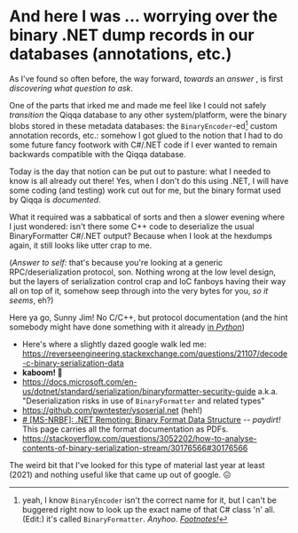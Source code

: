 # And here I was ... worrying over the binary .NET dump records in our databases (annotations, etc.)

As I've found so often before, the way forward, *towards* an *answer* , is first *discovering what question to ask*.

One of the parts that irked me and made me feel like I could not safely *transition* the Qiqqa database to any other system/platform, were the binary blobs stored in these metadata databases: the `BinaryEncoder`-ed[^enc] custom annotation records, etc.: somehow I got glued to the notion that I had to do some future fancy footwork with C#/.NET code if I ever wanted to remain backwards compatible with the Qiqqa database.

Today is the day that notion can be put out to pasture: what I needed to know is all already out there! Yes, when I don't do this using .NET, I will have some coding (and testing) work cut out for me, but the binary format used by Qiqqa is *documented*.

What it required was a sabbatical of sorts and then a slower evening where I just wondered: isn't there some C++ code to deserialize the usual BinaryFormatter C#/.NET output? Because when I look at the hexdumps again, it still looks like utter crap to me.

(*Answer to self:* that's because you're looking at a generic RPC/deserialization protocol, son. Nothing wrong at the low level design, but the layers of serialization control crap and IoC fanboys having their way all on top of it, somehow seep through into the very bytes for you, *so it seems*, eh?)

Here ya go, Sunny Jim! No C/C++, but protocol documentation (and the hint somebody might have done something with it already [in *Python*](https://github.com/gurnec/Undo_FFG/blob/master/nrbf.py))

* Here's where a slightly dazed google walk led me: https://reverseengineering.stackexchange.com/questions/21107/decode-c-binary-serialization-data
* **kaboom! 🎉**
* https://docs.microsoft.com/en-us/dotnet/standard/serialization/binaryformatter-security-guide a.k.a. "Deserialization risks in use of `BinaryFormatter` and related types"
* https://github.com/pwntester/ysoserial.net (heh!)
* [\# \[MS-NRBF\]: .NET Remoting: Binary Format Data Structure](https://docs.microsoft.com/en-us/openspecs/windows_protocols/ms-nrbf/75b9fe09-be15-475f-85b8-ae7b7558cfe5?redirectedfrom=MSDN) -- *paydirt!* This page carries all the format documentation as PDFs.
* https://stackoverflow.com/questions/3052202/how-to-analyse-contents-of-binary-serialization-stream/30176566#30176566

The weird bit that I've looked for this type of material last year at least (2021) and nothing useful like that came up out of google. 😖

[^enc]: yeah, I know `BinaryEncoder` isn't the correct name for it, but I can't be buggered right now to look up the exact name of that C# class 'n' all.
(Edit:) it's called `BinaryFormatter`. *Anyhoo.* [*Footnotes!*](https://docs.github.com/en/get-started/writing-on-github/getting-started-with-writing-and-formatting-on-github/basic-writing-and-formatting-syntax#footnotes)

